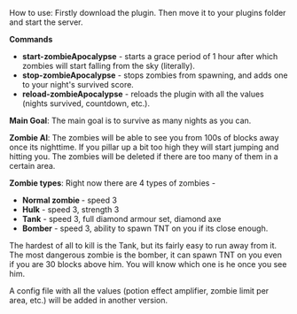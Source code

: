 How to use: Firstly download the plugin. Then move it to your plugins folder and start the server.

<b>Commands</b>
<ul>
<li><b>start-zombieApocalypse</b> - starts a grace period of 1 hour after which zombies will start falling from the sky (literally).</li>
<li><b>stop-zombieApocalypse</b> - stops zombies from spawning, and adds one to your night's survived score.</li>
<li><b>reload-zombieApocalypse</b> - reloads the plugin with all the values (nights survived, countdown, etc.).</li>
</ul>

<b>Main Goal</b>: The main goal is to survive as many nights as you can.

<b>Zombie AI</b>: The zombies will be able to see you from 100s of blocks away once its nighttime. If you pillar up a bit too high they will start jumping and hitting you. The zombies will be deleted if there are too many of them in a certain area.

<b>Zombie types</b>: Right now there are 4 types of zombies -
<ul>
<li><b>Normal zombie </b>- speed 3</li>
<li><b>Hulk</b> - speed 3, strength 3</li>
<li><b>Tank</b> - speed 3, full diamond armour set, diamond axe</li>
<li><b>Bomber</b> - speed 3, ability to spawn TNT on you if its close enough.</li>
</ul>

The hardest of all to kill is the Tank, but its fairly easy to run away from it.<br>
The most dangerous zombie is the bomber, it can spawn TNT on you even if you are 30 blocks above him. You will know which one is he once you see him.

A config file with all the values (potion effect amplifier, zombie limit per area, etc.) will be added in another version.
